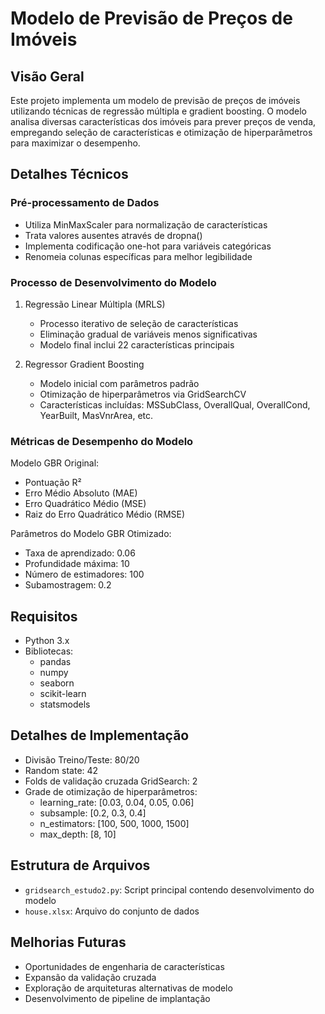 # Modelo de Previsão de Preços de Imóveis

## Visão Geral
Este projeto implementa um modelo de previsão de preços de imóveis utilizando técnicas de regressão múltipla e gradient boosting. O modelo analisa diversas características dos imóveis para prever preços de venda, empregando seleção de características e otimização de hiperparâmetros para maximizar o desempenho.

## Detalhes Técnicos

### Pré-processamento de Dados
- Utiliza MinMaxScaler para normalização de características
- Trata valores ausentes através de dropna()
- Implementa codificação one-hot para variáveis categóricas
- Renomeia colunas específicas para melhor legibilidade

### Processo de Desenvolvimento do Modelo
1. Regressão Linear Múltipla (MRLS)
   - Processo iterativo de seleção de características
   - Eliminação gradual de variáveis menos significativas
   - Modelo final inclui 22 características principais

2. Regressor Gradient Boosting
   - Modelo inicial com parâmetros padrão
   - Otimização de hiperparâmetros via GridSearchCV
   - Características incluídas: MSSubClass, OverallQual, OverallCond, YearBuilt, MasVnrArea, etc.

### Métricas de Desempenho do Modelo
Modelo GBR Original:
- Pontuação R²
- Erro Médio Absoluto (MAE)
- Erro Quadrático Médio (MSE)
- Raiz do Erro Quadrático Médio (RMSE)

Parâmetros do Modelo GBR Otimizado:
- Taxa de aprendizado: 0.06
- Profundidade máxima: 10
- Número de estimadores: 100
- Subamostragem: 0.2

## Requisitos
- Python 3.x
- Bibliotecas:
  - pandas
  - numpy
  - seaborn
  - scikit-learn
  - statsmodels

## Detalhes de Implementação
- Divisão Treino/Teste: 80/20
- Random state: 42
- Folds de validação cruzada GridSearch: 2
- Grade de otimização de hiperparâmetros:
  - learning_rate: [0.03, 0.04, 0.05, 0.06]
  - subsample: [0.2, 0.3, 0.4]
  - n_estimators: [100, 500, 1000, 1500]
  - max_depth: [8, 10]

## Estrutura de Arquivos
- `gridsearch_estudo2.py`: Script principal contendo desenvolvimento do modelo
- `house.xlsx`: Arquivo do conjunto de dados

## Melhorias Futuras
- Oportunidades de engenharia de características
- Expansão da validação cruzada
- Exploração de arquiteturas alternativas de modelo
- Desenvolvimento de pipeline de implantação
